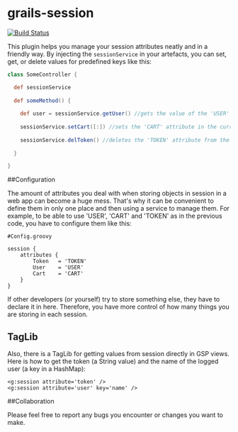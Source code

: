 # grails-session

[![Build Status](https://travis-ci.org/mathifonseca/grails-session.svg?branch=master)](https://travis-ci.org/mathifonseca/grails-session)

This plugin helps you manage your session attributes neatly and in a friendly way. By injecting the `sessionService` in your artefacts, you can set, get, or delete values for predefined keys like this:

```groovy
class SomeController {

  def sessionService
  
  def someMethod() {
  
    def user = sessionService.getUser() //gets the value of the 'USER' attribute from session
    
    sessionService.setCart([:]) //sets the 'CART' attribute in the current session with an empty map as value
    
    sessionService.delToken() //deletes the 'TOKEN' attribute from the current session
    
  }

}
```

##Configuration

The amount of attributes you deal with when storing objects in session in a web app can become a huge mess. That's why it can be convenient to define them in only one place and then using a service to manage them. For example, to be able to use 'USER', 'CART' and 'TOKEN' as in the previous code, you have to configure them like this:

```
#Config.groovy

session {
    attributes {
        Token   = 'TOKEN'
        User    = 'USER'
        Cart    = 'CART'
    }
}
```

If other developers (or yourself) try to store something else, they have to declare it in here. Therefore, you have more control of how many things you are storing in each session.

## TagLib

Also, there is a TagLib for getting values from session directly in GSP views. Here is how to get the token (a String value) and the name of the logged user (a key in a HashMap):

```gsp
<g:session attribute='token' />
<g:session attribute='user' key='name' />
```

##Collaboration

Please feel free to report any bugs you encounter or changes you want to make.
